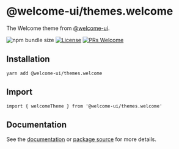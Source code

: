 # @welcome-ui/themes.welcome

The Welcome theme from [@welcome-ui](https://welcome-ui.com).

![npm bundle size](https://img.shields.io/bundlephobia/minzip/@welcome-ui/themes.welcome) [![License](https://img.shields.io/npm/l/welcome-ui.svg)](https://github.com/WTTJ/welcome-ui/blob/master/LICENSE) [![PRs Welcome](https://img.shields.io/badge/PRs-welcome-mediumspringgreen.svg)](ttps://github.com/WTTJ/welcome-ui/blob/master/CONTRIBUTING.mdx)

## Installation

    yarn add @welcome-ui/themes.welcome

## Import

    import { welcomeTheme } from '@welcome-ui/themes.welcome'

## Documentation

See the [documentation](https://welcome-ui.com) or [package source](https://github.com/WTTJ/welcome-ui/tree/master/packages/Themes/Welcome) for more details.
